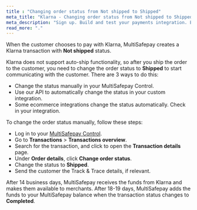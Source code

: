 ```yaml
---
title : "Changing order status from Not shipped to Shipped"
meta_title: "Klarna - Changing order status from Not shipped to Shipped - MultiSafepay Docs"
meta_description: "Sign up. Build and test your payments integration. Explore our products and services. Use our API Reference, SDKs, and wrappers. Get support."
read_more: "."
---
```


When the customer chooses to pay with Klarna, MultiSafepay creates a Klarna transaction with **Not shipped** status. 

Klarna does not support auto-ship functionality, so after you ship the order to the customer, you need to change the order status to **Shipped** to start communicating with the customer. There are 3 ways to do this:

- Change the status manually in your MultiSafepay Control.
- Use our API to automatically change the status in your custom integration.
- Some ecommerce integrations change the status automatically. Check in your integration.

To change the order status manually, follow these steps:

- Log in to your [MultiSafepay Control](https://merchant.multisafepay.com).
- Go to **Transactions** > **Transactions overview**.
- Search for the transaction, and click to open the **Transaction details** page. 
- Under **Order details**, click **Change order status**. 
- Change the status to **Shipped**.
- Send the customer the Track & Trace details, if relevant.

After 14 business days, MultiSafepay receives the funds from Klarna and makes them available to merchants. After 18-19 days, MultiSafepay adds the funds to your MultiSafepay balance when the transaction status changes to **Completed**.